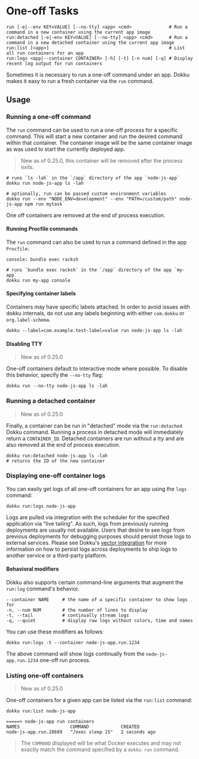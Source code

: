 # One-off Tasks

```
run [-e|--env KEY=VALUE] [--no-tty] <app> <cmd>              # Run a command in a new container using the current app image
run:detached [-e|-env KEY=VALUE] [--no-tty] <app> <cmd>      # Run a command in a new detached container using the current app image
run:list [<app>]                                             # List all run containers for an app
run:logs <app|--container CONTAINER> [-h] [-t] [-n num] [-q] # Display recent log output for run containers
```

Sometimes it is necessary to run a one-off command under an app. Dokku makes it easy to run a fresh container via the `run` command.

## Usage

### Running a one-off command

The `run` command can be used to run a one-off process for a specific command. This will start a new container and run the desired command within that container.  The container image will be the same container image as was used to start the currently deployed app.

> New as of 0.25.0, this container will be removed after the process exits.

```shell
# runs `ls -lah` in the `/app` directory of the app `node-js-app`
dokku run node-js-app ls -lah

# optionally, run can be passed custom environment variables
dokku run --env "NODE_ENV=development" --env "PATH=/custom/path" node-js-app npm run mytask
```

One off containers are removed at the end of process execution.

#### Running Procfile commands

The `run` command can also be used to run a command defined in the app `Procfile`:

```
console: bundle exec racksh
```

```shell
# runs `bundle exec racksh` in the `/app` directory of the app `my-app`
dokku run my-app console
```

#### Specifying container labels

Containers may have specific labels attached. In order to avoid issues with dokku internals, do not use any labels beginning with either `com.dokku` or `org.label-schema`.

```shell
dokku --label=com.example.test-label=value run node-js-app ls -lah
```

#### Disabling TTY

> New as of 0.25.0

One-off containers default to interactive mode where possible. To disable this behavior, specify the `--no-tty` flag:

```shell
dokku run --no-tty node-js-app ls -lah
```

### Running a detached container

> New as of 0.25.0

Finally, a container can be run in "detached" mode via the `run:detached` Dokku command. Running a process in detached mode will immediately return a `CONTAINER_ID`. Detached containers are run without a tty and are also removed at the end of process execution.

```shell
dokku run:detached node-js-app ls -lah
# returns the ID of the new container
```

### Displaying one-off container logs

You can easily get logs of all one-off containers for an app using the `logs` command:

```shell
dokku run:logs node-js-app
```

Logs are pulled via integration with the scheduler for the specified application via "live tailing". As such, logs from previously running deployments are usually not available. Users that desire to see logs from previous deployments for debugging purposes should persist those logs to external services. Please see Dokku's [vector integration](/docs/deployment/logs.md#vector-logging-shipping) for more information on how to persist logs across deployments to ship logs to another service or a third-party platform.

#### Behavioral modifiers

Dokku also supports certain command-line arguments that augment the `run:log` command's behavior.

```
--container NAME     # the name of a specific container to show logs for
-n, --num NUM        # the number of lines to display
-t, --tail           # continually stream logs
-q, --quiet          # display raw logs without colors, time and names
```

You can use these modifiers as follows:

```shell
dokku run:logs -t --container node-js-app.run.1234
```

The above command will show logs continually from the `node-js-app.run.1234` one-off run process.

### Listing one-off containers

> New as of 0.25.0

One-off containers for a given app can be listed via the `run:list` command:

```shell
dokku run:list node-js-app
```

```
=====> node-js-app run containers
NAMES                   COMMAND            CREATED
node-js-app.run.28689   "/exec sleep 15"   2 seconds ago
```

> The `COMMAND` displayed will be what Docker executes and may not exactly match the command specified by a `dokku run` command.
